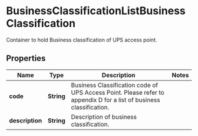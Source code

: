 

# BusinessClassificationListBusinessClassification

Container to hold Business classification of UPS access point.

## Properties

| Name | Type | Description | Notes |
|------------ | ------------- | ------------- | -------------|
|**code** | **String** | Business Classification code of UPS Access Point. Please refer to appendix D for a list of business classification. |  |
|**description** | **String** | Description of business classification. |  |



